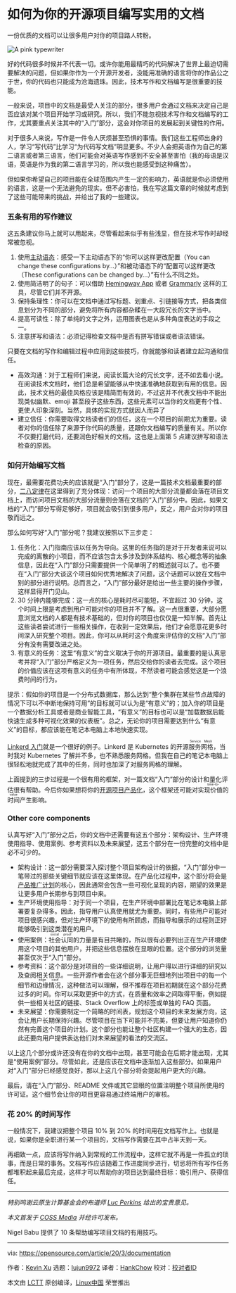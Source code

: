 [#]: collector: (lujun9972)
[#]: translator: (HankChow)
[#]: reviewer: ( )
[#]: publisher: ( )
[#]: url: ( )
[#]: subject: (How to write effective documentation for your open source project)
[#]: via: (https://opensource.com/article/20/3/documentation)
[#]: author: (Kevin Xu https://opensource.com/users/kevin-xu)

如何为你的开源项目编写实用的文档
======
一份优质的文档可以让很多用户对你的项目路人转粉。

![A pink typewriter][1]

好的代码很多时候并不代表一切。或许你能用最精巧的代码解决了世界上最迫切需要解决的问题，但如果你作为一个开源开发者，没能用准确的语言将你的作品公之于世，你的代码也只能成为沧海遗珠。因此，技术写作和文档编写是很重要的技能。

一般来说，项目中的文档是最受人关注的部分，很多用户会通过文档来决定自己是否应该对某个项目开始学习或研究。所以，我们不能忽视技术写作和文档编写的工作，尤其要重点关注其中的“入门”部分，这会对你项目的发展起到关键性的作用。

对于很多人来说，写作是一件令人厌烦甚至恐惧的事情。我们这些工程师出身的人，学习“写代码”比学习“为代码写文档”明显更多。不少人会把英语作为自己的第二语言或者第三语言，他们可能会对英语写作感到不安全甚至害怕（我的母语是汉语，英语是作为我的第二语言学习的，所以我也能感受到这种痛苦）。

但如果你希望自己的项目能在全球范围内产生一定的影响力，英语就是你必须使用的语言，这是一个无法避免的现实。但不必害怕，我在写这篇文章的时候就考虑到了这些可能带来的挑战，并给出了我的一些建议。

### 五条有用的写作建议

这五条建议你马上就可以用起来，尽管看起来似乎有些浅显，但在技术写作时却经常被忽视。

  1. 使用[主动语态][2]：感受一下主动语态下的“你可以这样更改配置（You can change these configurations by…）”和被动语态下的“配置可以这样更改（These configurations can be changed by…）”有什么不同之处。
  2. 使用简洁明了的句子：可以借助 [Hemingway App][3] 或者 [Grammarly][4] 这样的工具，尽管它们并不开源。
  3. 保持条理性：你可以在文档中通过写标题、划重点、引链接等方式，把各类信息划分为不同的部分，避免将所有内容都杂糅在一大段冗长的文字当中。
  4. 提高可读性：除了单纯的文字之外，运用图表也是从多种角度表达的手段之一。
  5. 注意拼写和语法：必须记得检查文档中是否有拼写错误或者语法错误。

只要在文档的写作和编辑过程中应用到这些技巧，你就能够和读者建立起沟通和信任。

  * 高效沟通：对于工程师们来说，阅读长篇大论的冗长文字，还不如去看小说。在阅读技术文档时，他们总是希望能够从中快速准确地获取到有用的信息。因此，技术文档的最佳风格应该是精简而有效的，不过这并不代表文档中不能出现类似幽默、emoji 甚至段子这些东西，这些元素可以当你的文档更有个性、更使人印象深刻。当然，具体的实现方式就因人而异了
  * 建立信任：你需要取得文档读者们的信任，这在一个项目的前期尤为重要。读者对你的信任除了来源于你代码的质量，还跟你文档编写的质量有关。所以你不仅要打磨代码，还要润色好相关的文档，这也是上面第 5 点建议拼写和语法检查的原因。

### 如何开始编写文档

现在，最需要花费功夫的应该就是“入门”部分了，这是一篇技术文档最重要的部分，[二八定律][5]在这里得到了充分体现：访问一个项目的大部分流量都会落在项目文档上，而访问项目文档的大部分流量则会落在文档的“入门”部分中。因此，如果文档的“入门”部分写得足够好，项目就会吸引到很多用户，反之，用户会对你的项目敬而远之。

那么如何写好“入门”部分呢？我建议按照以下三步走：

  1. 任务化：入门指南应该以任务为导向。这里的任务指的是对于开发者来说可以完成的离散的小项目，而不应该包含太多涉及到体系结构、核心概念等的抽象信息，因此在“入门”部分只需要提供一个简单明了的概述就可以了。也不要在“入门”部分大谈这个项目如何优秀地解决了问题，这个话题可以放在文档中别的部分进行说明。总而言之，“入门”部分最好是给出一些主要的操作步骤，这样显得开门见山。
  2. 30 分钟内能够完成：这一点的核心是耗时尽可能短，不宜超过 30 分钟，这个时间上限是考虑到用户可能对你的项目并不了解。这一点很重要，大部分愿意浏览文档的人都是有技术基础的，但对你的项目也仅仅是一知半解。首先让这些读者尝试进行一些相关操作，在收到一定效果后，他们才会愿意花更多时间深入研究整个项目。因此，你可以从耗时这个角度来评估你的文档“入门”部分有没有需要改进之处。
  3. 有意义的任务：这里“有意义”的含义取决于你的开源项目。最重要的是认真思考并将“入门”部分严格定义为一项任务，然后交给你的读者去完成。这个项目的价值应该在这项有意义的任务中有所体现，不然读者可能会感觉这是一个浪费时间的行为。

提示：假如你的项目是一个分布式数据库，那么达到“整个集群在某些节点故障的情况下可以不中断地保持可用”的目标就可以认为是“有意义”的；加入你的项目是一个数据分析工具或者是商业智能工具，“有意义”的目标也可以是“加载数据后能快速生成多种可视化效果的仪表板”。总之，无论你的项目需要达到什么“有意义”的目标，都应该能在笔记本电脑上本地快速实现。

[Linkerd 入门][6]就是一个很好的例子。Linkerd 是 Kubernetes 的开源<ruby>服务网格<rt>Service Mesh</rt></ruby>，当时我对 Kubernetes 了解并不多，也不熟悉服务网格。但我在自己的笔记本电脑上很轻松地就完成了其中的任务，同时也加深了对服务网格的理解。

上面提到的三步过程是一个很有用的框架，对一篇文档“入门”部分的设计和量化评估很有帮助。今后你如果想将你的[开源项目产品化][7]，这个框架还可能对<ruby>实现价值的时间<rt>time-to-value</rt></ruby>产生影响。

### Other core components

认真写好“入门”部分之后，你的文档中还需要有这五个部分：架构设计、生产环境使用指导、使用案例、参考资料以及未来展望，这五个部分在一份完整的文档中是必不可少的。

  * 架构设计：这一部分需要深入探讨整个项目架构设计的依据，“入门”部分中一笔带过的那些关键细节就应该在这里体现。在产品化过程中，这个部分将会是[产品推广计划][8]的核心，因此通常会包含一些可视化呈现的内容，期望的效果是让更多用户长期参与到项目中来。
  * 生产环境使用指导：对于同一个项目，在生产环境中部署比在笔记本电脑上部署要复杂得多。因此，指导用户认真使用就尤为重要。同时，有些用户可能对项目很感兴趣，但对生产环境下的使用有所顾虑，而指导和展示的过程则正好能够吸引到这类潜在的用户。
  * 使用案例：<ruby>社会认同<rt>social proof</rt></ruby>的力量是有目共睹的，所以很有必要列出正在生产环境使用这个项目的其他用户，并把这些信息摆放在显眼的位置。这个部分的浏览量甚至仅次于“入门”部分。
  * 参考资料：这个部分是对项目的一些详细说明，让用户得以进行详细的研究以及查阅相关信息。一些开源作者会在这个部分事无巨细地列出项目中的每一个细节和<ruby>边缘情况<rt>edge case</rt></ruby>，这种做法可以理解，但不推荐在项目初期就在这个部分花费过多的时间。你可以采取更折中的方式，在质量和效率之间取得平衡，例如提供一些相关社区的链接、Stack Overflow 上的标签或单独的 FAQ 页面。
  * 未来展望：你需要制定一个简略的时间表，规划这个项目的未来发展方向，这会让用户长期保持兴趣。尽管项目在当下可能并不完美，但要让用户知道你仍然有完善这个项目的计划。这个部分也能让整个社区构建一个强大的生态，因此还要向用户提供表达他们对未来展望的看法的交流区。

以上这几个部分或许还没有在你的文档中出现，甚至可能会在后期才能出现，尤其是“使用案例”部分。尽管如此，还是应该在文档中逐渐加入这些部分。如果用户对“入门”部分已经感觉良好，那以上这几个部分将会提起用户更大的兴趣。

最后，请在“入门”部分、README 文件或其它显眼的位置注明整个项目所使用的许可证。这个细节会让你的项目更容易通过终端用户的审核。

### 花 20% 的时间写作

一般情况下，我建议把整个项目 10% 到 20% 的时间用在文档写作上。也就是说，如果你是全职进行某一个项目的，文档写作需要在其中占半天到一天。

再细致一点，应该将写作纳入到常规的工作流程中，这样它就不再是一件孤立的琐事，而是日常的事务。文档写作应该随着工作进度同步进行，切忌将所有写作任务都堆积起来最后完成，这样才可以帮助你的项目达到最终目标：吸引用户、获得信任。

* * *

_特别鸣谢云原生计算基金会的布道师 [Luc Perkins][9] 给出的宝贵意见。_

_本文首发于_ _[COSS Media][10]_ _并经许可发布。_

Nigel Babu 提供了 10 条帮助编写项目文档的有用技巧。


--------------------------------------------------------------------------------

via: https://opensource.com/article/20/3/documentation

作者：[Kevin Xu][a]
选题：[lujun9972][b]
译者：[HankChow](https://github.com/HankChow)
校对：[校对者ID](https://github.com/校对者ID)

本文由 [LCTT](https://github.com/LCTT/TranslateProject) 原创编译，[Linux中国](https://linux.cn/) 荣誉推出

[a]: https://opensource.com/users/kevin-xu
[b]: https://github.com/lujun9972
[1]: https://opensource.com/sites/default/files/styles/image-full-size/public/lead-images/osdc-docdish-typewriter-pink.png?itok=OXJBtyYf (A pink typewriter)
[2]: https://www.grammar-monster.com/glossary/active_voice.htm
[3]: http://www.hemingwayapp.com/
[4]: https://www.grammarly.com/
[5]: https://en.wikipedia.org/wiki/Pareto_principle
[6]: https://linkerd.io/2/getting-started/
[7]: https://opensource.com/article/19/11/products-open-source-projects
[8]: https://opensource.com/article/20/2/product-marketing-open-source-project
[9]: https://twitter.com/lucperkins
[10]: https://coss.media/open-source-documentation-technical-writing-101/
